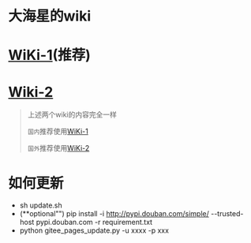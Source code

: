 # 大海星的wiki

# [WiKi-1](https://double12gzh.gitee.io/wiki/)(推荐)
# [Wiki-2](https://double12gzh.github.io/wiki/)

> 上述两个wiki的内容完全一样
> 
> `国内`推荐使用[WiKi-1](https://double12gzh.gitee.io/wiki/)
>
> `国外`推荐使用[WiKi-2](https://double12gzh.github.io/wiki/)


# 如何更新
- sh update.sh
- (**optional"") pip install -i http://pypi.douban.com/simple/ --trusted-host pypi.douban.com -r requirement.txt
- python gitee_pages_update.py -u xxxx -p xxx
